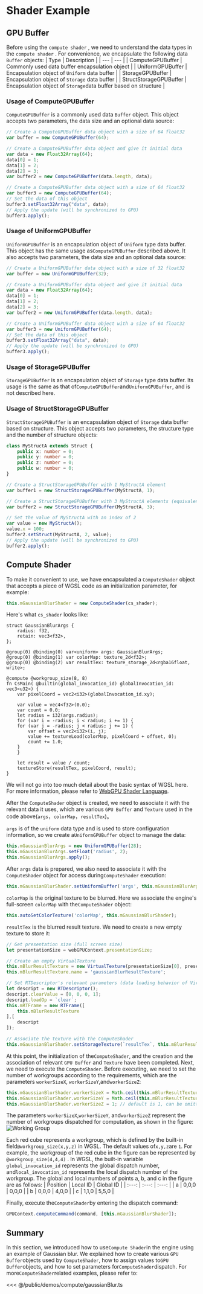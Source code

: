 # Shader Example

## GPU Buffer
Before using the `compute shader` , we need to understand the data types in the `compute shader` . For convenience, we encapsulate the following data `Buffer` objects:
| Type | Description |
| --- | --- |
| ComputeGPUBuffer | Commonly used data buffer encapsulation object |
| UniformGPUBuffer | Encapsulation object of `Uniform` data buffer |
| StorageGPUBuffer | Encapsulation object of `Storage` data buffer |
| StructStorageGPUBuffer | Encapsulation object of `Storage`data buffer based on structure |

### Usage of ComputeGPUBuffer
`ComputeGPUBuffer` is a commonly used data `Buffer` object. This object accepts two parameters, the data size and an optional data source:
```ts
// Create a ComputeGPUBuffer data object with a size of 64 float32
var buffer = new ComputeGPUBuffer(64);

// Create a ComputeGPUBuffer data object and give it initial data
var data = new Float32Array(64);
data[0] = 1;
data[1] = 2;
data[2] = 3;
var buffer2 = new ComputeGPUBuffer(data.length, data);

// Create a ComputeGPUBuffer data object with a size of 64 float32
var buffer3 = new ComputeGPUBuffer(64);
// Set the data of this object
buffer3.setFloat32Array("data", data);
// Apply the update (will be synchronized to GPU)
buffer3.apply();
```

### Usage of UniformGPUBuffer
`UniformGPUBuffer` is an encapsulation object of `Uniform` type data buffer. This object has the same usage as`ComputeGPUBuffer` described above. It also accepts two parameters, the data size and an optional data source:
```ts
// Create a UniformGPUBuffer data object with a size of 32 float32
var buffer = new UniformGPUBuffer(32);

// Create a UniformGPUBuffer data object and give it initial data
var data = new Float32Array(64);
data[0] = 1;
data[1] = 2;
data[2] = 3;
var buffer2 = new UniformGPUBuffer(data.length, data);

// Create a UniformGPUBuffer data object with a size of 64 float32
var buffer3 = new UniformGPUBuffer(64);
// Set the data of this object
buffer3.setFloat32Array("data", data);
// Apply the update (will be synchronized to GPU)
buffer3.apply();
```

### Usage of StorageGPUBuffer
`StorageGPUBuffer` is an encapsulation object of `Storage` type data buffer. Its usage is the same as that of`ComputeGPUBuffer`and`UniformGPUBuffer`, and is not described here.

### Usage of StructStorageGPUBuffer
`StructStorageGPUBuffer` is an encapsulation object of `Storage` data buffer based on structure. This object accepts two parameters, the structure type and the number of structure objects:
```ts
class MyStructA extends Struct {
    public x: number = 0;
    public y: number = 0;
    public z: number = 0;
    public w: number = 0;
}

// Create a StructStorageGPUBuffer with 1 MyStructA element
var buffer1 = new StructStorageGPUBuffer(MyStructA, 1);

// Create a StructStorageGPUBuffer with 3 MyStructA elements (equivalent to a one-dimensional array with a length of 3)
var buffer2 = new StructStorageGPUBuffer(MyStructA, 3);

// Set the value of MyStructA with an index of 2
var value = new MyStructA();
value.x = 100;
buffer2.setStruct(MyStructA, 2, value);
// Apply the update (will be synchronized to GPU)
buffer2.apply();
```

## Compute Shader
To make it convenient to use, we have encapsulated a `ComputeShader` object that accepts a piece of WGSL code as an initialization parameter, for example:
```ts
this.mGaussianBlurShader = new ComputeShader(cs_shader);
```

Here's what `cs_shader` looks like:
```wgsl
struct GaussianBlurArgs {
    radius: f32,
    retain: vec3<f32>,
};

@group(0) @binding(0) var<uniform> args: GaussianBlurArgs;
@group(0) @binding(1) var colorMap: texture_2d<f32>;
@group(0) @binding(2) var resultTex: texture_storage_2d<rgba16float, write>;

@compute @workgroup_size(8, 8)
fn CsMain( @builtin(global_invocation_id) globalInvocation_id: vec3<u32>) {
    var pixelCoord = vec2<i32>(globalInvocation_id.xy);

    var value = vec4<f32>(0.0);
    var count = 0.0;
    let radius = i32(args.radius);
    for (var i = -radius; i < radius; i += 1) {
    for (var j = -radius; j < radius; j += 1) {
        var offset = vec2<i32>(i, j);
        value += textureLoad(colorMap, pixelCoord + offset, 0);
        count += 1.0;
    }
    }

    let result = value / count;
    textureStore(resultTex, pixelCoord, result);
}
```
We will not go into too much detail about the basic syntax of WGSL here. For more information, please refer to [WebGPU Shader Language](https://www.orillusion.com/zh/wgsl.html).

After the `ComputeShader` object is created, we need to associate it with the relevant data it uses, which are various `GPU Buffer` and `Texture` used in the code above(`args`，`colorMap`，`resultTex`)。

`args` is of the `uniform` data type and is used to store configuration information, so we create a`UniformGPUBuffer` object to manage the data:
```ts
this.mGaussianBlurArgs = new UniformGPUBuffer(28);
this.mGaussianBlurArgs.setFloat('radius', 2);
this.mGaussianBlurArgs.apply();
```

After `args` data is prepared, we also need to associate it with the `ComputeShader` object for access during`ComputeShader` execution:
```ts
this.mGaussianBlurShader.setUniformBuffer('args', this.mGaussianBlurArgs);
```

`colorMap` is the original texture to be blurred. Here we associate the engine's full-screen `colorMap` with the`ComputeShader` object:
```ts
this.autoSetColorTexture('colorMap', this.mGaussianBlurShader);
```

`resultTex` is the blurred result texture. We need to create a new empty texture to store it:
```ts
// Get presentation size (full screen size)
let presentationSize = webGPUContext.presentationSize;

// Create an empty VirtualTexture
this.mBlurResultTexture = new VirtualTexture(presentationSize[0], presentationSize[1], GPUTextureFormat.rgba16float, false, GPUTextureUsage.STORAGE_BINDING | GPUTextureUsage.TEXTURE_BINDING);
this.mBlurResultTexture.name = 'gaussianBlurResultTexture';

// Set RTDescriptor's relevant parameters (data loading behavior of VirtualTexture, etc.)
let descript = new RTDescriptor();
descript.clearValue = [0, 0, 0, 1];
descript.loadOp = `clear`;
this.mRTFrame = new RTFrame([
    this.mBlurResultTexture
],[
    descript
]);

// Associate the texture with the ComputeShader
this.mGaussianBlurShader.setStorageTexture(`resultTex`, this.mBlurResultTexture);
```

At this point, the initialization of the`ComputeShader`, and the creation and the association of relevant `GPU Buffer` and `Texture` have been completed. Next, we need to execute the `ComputeShader`. Before executing, we need to set the number of workgroups according to the requirements, which are the parameters `workerSizeX`,
`workerSizeY`,and`workerSizeZ`:
```ts
this.mGaussianBlurShader.workerSizeX = Math.ceil(this.mBlurResultTexture.width / 8);
this.mGaussianBlurShader.workerSizeY = Math.ceil(this.mBlurResultTexture.height / 8);
this.mGaussianBlurShader.workerSizeZ = 1; // default is 1, can be omitted here
```

The parameters `workerSizeX`,`workerSizeY`, and`workerSizeZ` represent the number of workgroups dispatched for computation, as shown in the figure:
![Working Group](/images/working_group.avif)

Each red cube represents a workgroup, which is defined by the built-in field`@workgroup_size(x,y,z)`  in WGSL. The default values of`x,y,z`are `1`. For example, the workgroup of the red cube in the figure can be represented by  `@workgroup_size(4,4,4)` .
In WGSL, the built-in variable `global_invocation_id` represents the global dispatch number, and`local_invocation_id` represents the local dispatch number of the workgroup. The global and local numbers of points a, b, and c in the figure are as follows:
| Position | Local ID | Global ID |
| :---: | :---: | :---: |
| a | 0,0,0 | 0,0,0 |
| b | 0,0,0 | 4,0,0 |
| c | 1,1,0 | 5,5,0 |


Finally, execute the`ComputeShader`by entering the dispatch command:
```ts
GPUContext.computeCommand(command, [this.mGaussianBlurShader]);
```

## Summary
In this section, we introduced how to use`Compute Shader`in the engine using an example of Gaussian blur. We explained how to create various `GPU Buffer`objects used by `ComputeShader`, how to assign values to`GPU Buffer`objects, and how to set parameters for`ComputeShader`dispatch. For more`ComputeShader`related examples, please refer to:

<Demo :height="500" src="/demos/compute/gaussianBlur.ts"></Demo>

<<< @/public/demos/compute/gaussianBlur.ts
 